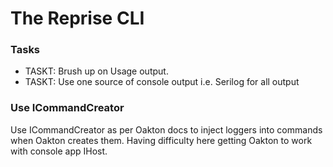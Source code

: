 ﻿# The Reprise CLI

### Tasks

- TASKT: Brush up on Usage output.
- TASKT: Use one source of console output i.e. Serilog for all output

### Use ICommandCreator
Use ICommandCreator as per Oakton docs to inject loggers into commands when Oakton creates them.
Having difficulty here getting Oakton to work with console app IHost.